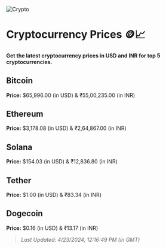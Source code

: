 
![Crypto](https://www.techguide.com.au/wp-content/uploads/2020/11/crypto3.jpeg)

# Cryptocurrency Prices 🪙📈

#### Get the latest cryptocurrency prices in USD and INR for top 5 cryptocurrencies.

## Bitcoin

**Price:** $65,996.00 (in USD) & ₹55,00,235.00 (in INR)

## Ethereum

**Price:** $3,178.08 (in USD) & ₹2,64,867.00 (in INR)

## Solana

**Price:** $154.03 (in USD) & ₹12,836.80 (in INR)

## Tether

**Price:** $1.00 (in USD) & ₹83.34 (in INR)

## Dogecoin

**Price:** $0.16 (in USD) & ₹13.17 (in INR)

> _Last Updated: 4/23/2024, 12:16:49 PM (in GMT)_
